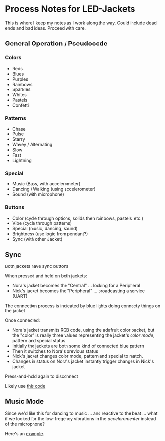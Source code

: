 # Process Notes for LED-Jackets

This is where I keep my notes as I work along the way. Could include dead ends and bad ideas. Proceed with care.

## General Operation / Pseudocode

### Colors

- Reds
- Blues
- Purples
- Rainbows
- Sparkles
- Whites
- Pastels
- Confetti

### Patterns

- Chase
- Pulse
- Starry
- Wavey / Alternating
- Slow
- Fast
- Lightning

### Special

- Music (Bass, with accelerometer)
- Dancing / Walking (using accelerometer)
- Sound (with microphone)

### Buttons

- Color (cycle through options, solids then rainbows, pastels, etc.)
- Vibe (cycle through patterns)
- Special (music, dancing, sound)
- Brightness (use logic from pendant?)
- Sync (with other Jacket)


## Sync

Both jackets have sync buttons

When pressed and held on both jackets:

- Nora's jacket becomes the "Central" ... looking for a Peripheral
- Nick's jacket becomes the "Peripheral" ... broadcasting a service (UART)

The connection process is indicated by blue lights doing connecty things on the jacket

Once connected:

- Nora's jacket transmits RGB code, using the adafruit color packet, but the "color" is really three values representing the jacket's _color mode_, pattern and special status.
- Initially the jackets are both some kind of connected blue pattern
- Then it switches to Nora's previous status
- Nick's jacket changes color mode, pattern and special to match.
- Changes in status on Nora's jacket instantly trigger changes in Nick's jacket

Press-and-hold again to disconnect


Likely use [this code](https://learn.adafruit.com/color-remote-with-circuit-playground-bluefruit/code-the-color-remote-with-circuitpython)

## Music Mode

Since we'd like this for dancing to music ... and reactive to the beat ... what if we looked for the low-freqency vibrations in the _acceleromenter_ instead of the microphone?

Here's an [example](https://robotsandphysicalcomputing.blogspot.com/2018/10/adafruit-circuit-playground-reacting-to.html).




